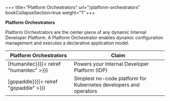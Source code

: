 +++
title="Platform Orchestrators"
url="/platform-orchestrators"
bookCollapseSection=true
weight="1"
+++

**Platform Orchestrators**

Platform Orchestrators are the center piece of any dynamic Internal Developer Platform.
A Platform Orchestrator enables dynamic configuration management and executes a declarative application model.


| **Platform Orchestrators**                    | **Claim**                                                                 |
| --------------------------------------------- | ------------------------------------------------------------------------- |
| [Humanitec]({{< relref "humanitec" >}})       | Powers your Internal Developer Platform (IDP)                             |
| [gopaddle]({{< relref "gopaddle" >}})       | Simplest no-code platform for Kubernetes developers and operators                             |

